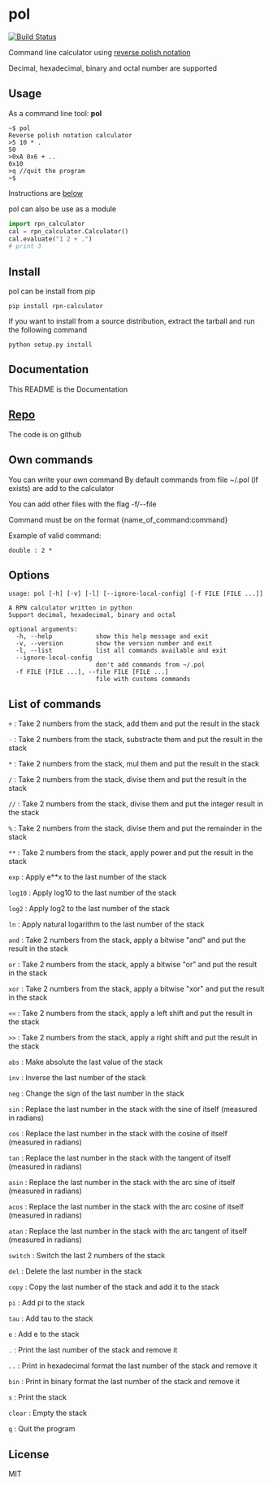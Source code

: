 # pol
[![Build Status](https://travis-ci.com/Allain18/pol.svg?branch=master)](https://travis-ci.com/Allain18/pol)

Command line calculator using [reverse polish notation](https://en.wikipedia.org/wiki/Reverse_Polish_notation)

Decimal, hexadecimal, binary and octal number are supported

## Usage
As a command line tool: __pol__

```
~$ pol
Reverse polish notation calculator
>5 10 * .
50
>0xA 0x6 + ..
0x10
>q //quit the program
~$
```

Instructions are [below](#list-of-commands)

pol can also be use as a module
```python 
import rpn_calculator
cal = rpn_calculator.Calculator()
cal.evaluate("1 2 + .")
# print 3
```

## Install
pol can be install from pip
```
pip install rpn-calculator
```
If you want to install from a source distribution, extract the tarball and run the following command
```
python setup.py install
```

## Documentation
This README is the Documentation

## [Repo](https://github.com/Allain18/pol)
The code is on github

## Own commands
You can write your own command
By default commands from file ~/.pol (if exists) are add to the calculator

You can add other files with the flag -f/--file

Command must be on the format {name_of_command:command}

Example of valid command:
```
double : 2 *
```

## Options
```
usage: pol [-h] [-v] [-l] [--ignore-local-config] [-f FILE [FILE ...]]

A RPN calculator written in python
Support decimal, hexadecimal, binary and octal

optional arguments:
  -h, --help            show this help message and exit
  -v, --version         show the version number and exit
  -l, --list            list all commands available and exit
  --ignore-local-config
                        don't add commands from ~/.pol
  -f FILE [FILE ...], --file FILE [FILE ...]
                        file with customs commands
```
## List of commands
`+` : Take 2 numbers from the stack, add them and put the result in the stack

`-` : Take 2 numbers from the stack, substracte them and put the result in the stack

`*` : Take 2 numbers from the stack, mul them and put the result in the stack

`/` : Take 2 numbers from the stack, divise them and put the result in the stack

`//` : Take 2 numbers from the stack, divise them and put the integer result in the stack

`%` : Take 2 numbers from the stack, divise them and put the remainder in the stack

`**` : Take 2 numbers from the stack, apply power and put the result in the stack

`exp` : Apply e**x to the last number of the stack

`log10` : Apply log10 to the last number of the stack

`log2` : Apply log2 to the last number of the stack

`ln` : Apply natural logarithm to the last number of the stack

`and` : Take 2 numbers from the stack, apply a bitwise "and" and put the result in the stack

`or` : Take 2 numbers from the stack, apply a bitwise "or" and put the result in the stack

`xor` : Take 2 numbers from the stack, apply a bitwise "xor" and put the result in the stack

`<<` : Take 2 numbers from the stack, apply a left shift and put the result in the stack

`>>` : Take 2 numbers from the stack, apply a right shift and put the result in the stack

`abs` : Make absolute the last value of the stack

`inv` : Inverse the last number of the stack

`neg` : Change the sign of the last number in the stack

`sin` : Replace the last number in the stack with the sine of itself (measured in radians)

`cos` : Replace the last number in the stack with the cosine of itself (measured in radians)

`tan` : Replace the last number in the stack with the tangent of itself (measured in radians)

`asin` : Replace the last number in the stack with the arc sine of itself (measured in radians)

`acos` : Replace the last number in the stack with the arc cosine of itself
        (measured in radians)

`atan` : Replace the last number in the stack with the arc tangent of itself
        (measured in radians)

`switch` : Switch the last 2 numbers of the stack

`del` : Delete the last number in the stack

`copy` : Copy the last number of the stack and add it to the stack

`pi` : Add pi to the stack

`tau` : Add tau to the stack

`e` : Add e to the stack

`.` : Print the last number of the stack and remove it

`..` : Print in hexadecimal format the last number of the stack and remove it

`bin` : Print in binary format the last number of the stack and remove it

`s` : Print the stack

`clear` : Empty the stack

`q` : Quit the program

## License

MIT
